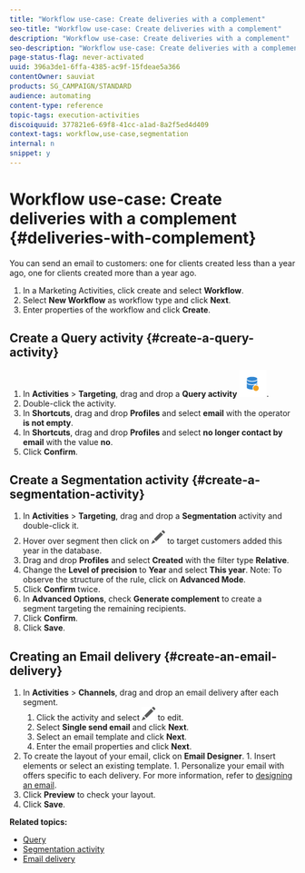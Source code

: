 ```yaml
---
title: "Workflow use-case: Create deliveries with a complement"
seo-title: "Workflow use-case: Create deliveries with a complement"
description: "Workflow use-case: Create deliveries with a complement"
seo-description: "Workflow use-case: Create deliveries with a complement"
page-status-flag: never-activated
uuid: 396a3de1-6ffa-4385-ac9f-15fdeae5a366
contentOwner: sauviat
products: SG_CAMPAIGN/STANDARD
audience: automating
content-type: reference
topic-tags: execution-activities
discoiquuid: 377821e6-69f8-41cc-a1ad-8a2f5ed4d409
context-tags: workflow,use-case,segmentation
internal: n
snippet: y
---
```


# Workflow use-case: Create deliveries with a complement {#deliveries-with-complement}

You can send an email to customers: one for clients created less than a year ago, one for clients created more than a year ago.

1. In a Marketing Activities, click create and select **Workflow**.
1. Select **New Workflow** as workflow type and click **Next**.
1. Enter properties of the workflow and click **Create**.

## Create a Query activity {#create-a-query-activity}

1. In **Activities** > **Targeting**, drag and drop a **Query activity** ![](assets/query.png).
1. Double-click the activity.
1. In **Shortcuts**, drag and drop **Profiles** and select **email** with the operator **is not empty**.
1. In **Shortcuts**, drag and drop **Profiles** and select **no longer contact by email** with the value **no**.
1. Click **Confirm**.

## Create a Segmentation activity {#create-a-segmentation-activity}

1. In **Activities** > **Targeting**, drag and drop a **Segmentation** activity and double-click it.
1. Hover over segment then click on ![](assets/edit_darkgrey-24px.png) to target customers added this year in the database. 
1. Drag and drop **Profiles** and select **Created** with the filter type **Relative**.
1. Change the **Level of precision** to **Year** and select **This year**.
Note: To observe the structure of the rule, click on **Advanced Mode**.
1. Click **Confirm** twice.
1. In **Advanced Options**, check **Generate complement** to create a segment targeting the remaining recipients.
1. Click **Confirm**.
1. Click **Save**.

## Creating an Email delivery {#create-an-email-delivery}

1. In **Activities** > **Channels**, drag and drop an email delivery after each segment.
	1. Click the activity and select ![](assets/edit_darkgrey-24px.png) to edit.
	1. Select **Single send email** and click **Next**.
	1. Select an email template and click **Next**.
	1. Enter the email properties and click **Next**.
  1. To create the layout of your email, click on **Email Designer**.
	1. Insert elements or select an existing template.
	1. Personalize your email with offers specific to each delivery.
	For more information, refer to [designing an email](../../designing/using/about-email-content-design.md#designing-an-email-content-from-scratch).
1. Click **Preview** to check your layout.
1. Click **Save**.

**Related topics:**

* [Query](../../automating/using/query.md)
* [Segmentation activity](../../automating/using/segmentation.md)
* [Email delivery](../../automating/using/email-delivery.md)
